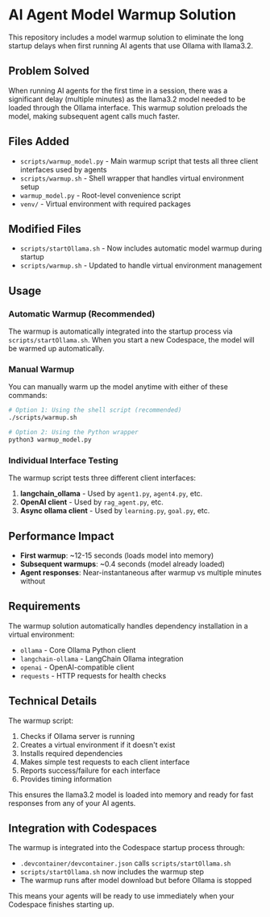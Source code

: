# AI Agent Model Warmup Solution

This repository includes a model warmup solution to eliminate the long startup delays when first running AI agents that use Ollama with llama3.2.

## Problem Solved

When running AI agents for the first time in a session, there was a significant delay (multiple minutes) as the llama3.2 model needed to be loaded through the Ollama interface. This warmup solution preloads the model, making subsequent agent calls much faster.

## Files Added

- `scripts/warmup_model.py` - Main warmup script that tests all three client interfaces used by agents
- `scripts/warmup.sh` - Shell wrapper that handles virtual environment setup
- `warmup_model.py` - Root-level convenience script
- `venv/` - Virtual environment with required packages

## Modified Files

- `scripts/startOllama.sh` - Now includes automatic model warmup during startup
- `scripts/warmup.sh` - Updated to handle virtual environment management

## Usage

### Automatic Warmup (Recommended)
The warmup is automatically integrated into the startup process via `scripts/startOllama.sh`. When you start a new Codespace, the model will be warmed up automatically.

### Manual Warmup
You can manually warm up the model anytime with either of these commands:

```bash
# Option 1: Using the shell script (recommended)
./scripts/warmup.sh

# Option 2: Using the Python wrapper
python3 warmup_model.py
```

### Individual Interface Testing
The warmup script tests three different client interfaces:

1. **langchain_ollama** - Used by `agent1.py`, `agent4.py`, etc.
2. **OpenAI client** - Used by `rag_agent.py`, etc.
3. **Async ollama client** - Used by `learning.py`, `goal.py`, etc.

## Performance Impact

- **First warmup**: ~12-15 seconds (loads model into memory)
- **Subsequent warmups**: ~0.4 seconds (model already loaded)
- **Agent responses**: Near-instantaneous after warmup vs multiple minutes without

## Requirements

The warmup solution automatically handles dependency installation in a virtual environment:
- `ollama` - Core Ollama Python client
- `langchain-ollama` - LangChain Ollama integration
- `openai` - OpenAI-compatible client
- `requests` - HTTP requests for health checks

## Technical Details

The warmup script:
1. Checks if Ollama server is running
2. Creates a virtual environment if it doesn't exist
3. Installs required dependencies
4. Makes simple test requests to each client interface
5. Reports success/failure for each interface
6. Provides timing information

This ensures the llama3.2 model is loaded into memory and ready for fast responses from any of your AI agents.

## Integration with Codespaces

The warmup is integrated into the Codespace startup process through:
- `.devcontainer/devcontainer.json` calls `scripts/startOllama.sh`
- `scripts/startOllama.sh` now includes the warmup step
- The warmup runs after model download but before Ollama is stopped

This means your agents will be ready to use immediately when your Codespace finishes starting up.